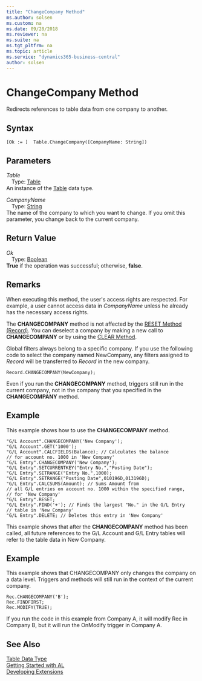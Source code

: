 ```yaml
---
title: "ChangeCompany Method"
ms.author: solsen
ms.custom: na
ms.date: 09/28/2018
ms.reviewer: na
ms.suite: na
ms.tgt_pltfrm: na
ms.topic: article
ms.service: "dynamics365-business-central"
author: solsen
---
```

[//]: # (START>DO_NOT_EDIT)
[//]: # (IMPORTANT:Do not edit any of the content between here and the END>DO_NOT_EDIT.)
[//]: # (Any modifications should be made in the .resx files in the ModernDev repo.)
# ChangeCompany Method
Redirects references to table data from one company to another.

## Syntax
```
[Ok := ]  Table.ChangeCompany([CompanyName: String])
```
## Parameters
*Table*  
&emsp;Type: [Table](table-data-type.md)  
An instance of the [Table](table-data-type.md) data type.  

*CompanyName*  
&emsp;Type: [String](string-data-type.md)  
The name of the company to which you want to change. If you omit this parameter, you change back to the current company.
          


## Return Value
*Ok*  
&emsp;Type: [Boolean](boolean-data-type.md)  
**True** if the operation was successful; otherwise, **false**.  
  


[//]: # (IMPORTANT: END>DO_NOT_EDIT)

## Remarks  
 When executing this method, the user's access rights are respected. For example, a user cannot access data in *CompanyName* unless he already has the necessary access rights.  
  
 The **CHANGECOMPANY** method is not affected by the [RESET Method \(Record\)](devenv-RESET-Method-Record.md). You can deselect a company by making a new call to **CHANGECOMPANY** or by using the [CLEAR Method](devenv-CLEAR-Method.md).  
  
 Global filters always belong to a specific company. If you use the following code to select the company named NewCompany, any filters assigned to *Record* will be transferred to *Record* in the new company.  
  
```  
Record.CHANGECOMPANY(NewCompany);  
```  
  
 Even if you run the **CHANGECOMPANY** method, triggers still run in the current company, not in the company that you specified in the **CHANGECOMPANY** method.  
  
## Example  
 This example shows how to use the **CHANGECOMPANY** method.  
  
```  
"G/L Account".CHANGECOMPANY('New Company');  
"G/L Account".GET('1000');  
"G/L Account".CALCFIELDS(Balance); // Calculates the balance  
// for account no. 1000 in 'New Company'  
"G/L Entry".CHANGECOMPANY('New Company');  
"G/L Entry".SETCURRENTKEY("Entry No.","Posting Date");  
"G/L Entry".SETRANGE("Entry No.",1000);  
"G/L Entry".SETRANGE("Posting Date",010196D,013196D);  
"G/L Entry".CALCSUMS(Amount); // Sums Amount from  
// all G/L entries on account no. 1000 within the specified range,  
// for 'New Company'  
"G/L Entry".RESET;  
"G/L Entry".FIND('+'); // Finds the largest "No." in the G/L Entry   
// table in 'New Company'  
"G/L Entry".DELETE; // Deletes this entry in 'New Company'  
```  
  
 This example shows that after the **CHANGECOMPANY** method has been called, all future references to the G/L Account and G/L Entry tables will refer to the table data in New Company.  
  
## Example  
 This example shows that CHANGECOMPANY only changes the company on a data level. Triggers and methods will still run in the context of the current company.  
  
```  
Rec.CHANGECOMPANY('B');  
Rec.FINDFIRST;  
Rec.MODIFY(TRUE);  
```  
  
 If you run the code in this example from Company A, it will modify Rec in Company B, but it will run the OnModify trigger in Company A.  
  

## See Also
[Table Data Type](table-data-type.md)  
[Getting Started with AL](../devenv-get-started.md)  
[Developing Extensions](../devenv-dev-overview.md)